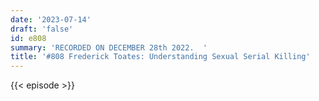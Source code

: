 ```yaml
---
date: '2023-07-14'
draft: 'false'
id: e808
summary: 'RECORDED ON DECEMBER 28th 2022.  '
title: '#808 Frederick Toates: Understanding Sexual Serial Killing'
---
```

{{< episode >}}
